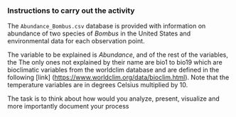 ### Instructions to carry out the activity

The `Abundance_Bombus.csv` database is provided with
information on abundance of two species of *Bombus* in the United States
and environmental data for each observation point.

The variable to be explained is *Abundance*, and of the rest of the variables, the
The only ones not explained by their name are bio1 to bio19 which are
bioclimatic variables from the worldclim database and are defined
in the following [link] (https://www.worldclim.org/data/bioclim.html).
Note that the temperature variables are in degrees Celsius
multiplied by 10.

The task is to think about how would you analyze, present, visualize and more importantly document your process
